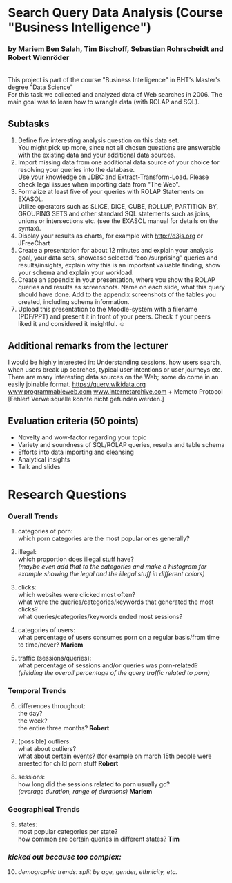 # Search Query Data Analysis (Course "Business Intelligence")

### by Mariem Ben Salah, Tim Bischoff, Sebastian Rohrscheidt and Robert Wienröder
<br>
This project is part of the course "Business Intelligence" in BHT's Master's degree "Data Science"
<br>
For this task we collected and analyzed data of Web searches in 2006.
The main goal was to learn how to wrangle data (with ROLAP and SQL).

## Subtasks
1. Define five interesting analysis question on this data set.<br>
   You might pick up more, since not all chosen questions are answerable with the existing data and your additional data sources. 
2. Import missing data from one additional data source of your choice for resolving your queries into the database.<br>
   Use your knowledge on JDBC and Extract-Transform-Load. Please check legal issues when importing data from “The Web”.
3. Formalize at least five of your queries with ROLAP Statements on EXASOL.<br>
   Utilize operators such as SLICE, DICE, CUBE, ROLLUP, PARTITION BY, GROUPING SETS and other standard SQL statements such as joins,
   unions or intersections etc.
   (see the EXASOL manual for details on the syntax).
4. Display your results as charts, for example with http://d3js.org or JFreeChart 
5. Create a presentation for about 12 minutes and explain your analysis goal, your data sets, showcase selected “cool/surprising”
   queries and results/insights,
   explain why this is an important valuable finding, show your schema and explain your workload.
6. Create an appendix in your presentation, where you show the ROLAP queries and results as screenshots. Name on each slide, what this
   query should have done.
   Add to the appendix screenshots of the tables you created, including schema information.  
7. Upload this presentation to the Moodle-system with a filename <your name> (PDF/PPT) and present it in front of your peers.
   Check if your peers liked it and considered it insightful. ☺

## Additional remarks from the lecturer
I would be highly interested in: Understanding sessions, how users search, when users break up searches, typical user intentions or user journeys etc. 
There are many interesting data sources on the Web; some do come in an easily joinable format. 
https://query.wikidata.org
www.programmableweb.com
www.Internetarchive.com   + Memeto Protocol  [Fehler! Verweisquelle konnte nicht gefunden werden.]

## Evaluation criteria (50 points)
- Novelty and wow-factor regarding your topic
- Variety and soundness of SQL/ROLAP queries, results and table schema
- Efforts into data importing and cleansing
- Analytical insights
- Talk and slides



# Research Questions

### Overall Trends

1. categories of porn:<br>
   which porn categories are the most popular ones generally?

2. illegal:<br>
   which proportion does illegal stuff have?<br>
   *(maybe even add that to the categories and make a histogram for example showing the legal and the illegal stuff in different colors)*

3. clicks:<br>
   which websites were clicked most often?<br>
   what were the queries/categories/keywords that generated the most clicks?<br>
   what queries/categories/keywords ended most sessions?

4. categories of users:<br>
   what percentage of users consumes porn on a regular basis/from time to time/never?
   **Mariem**

6. traffic (sessions/queries):<br>
   what percentage of sessions and/or queries was porn-related?<br>
   *(yielding the overall percentage of the query traffic related to porn)*

### Temporal Trends

6. differences throughout:<br>
   the day?<br>
   the week?<br>
   the entire three months?
   **Robert**

7. (possible) outliers:<br>
   what about outliers?<br>
   what about certain events? (for example on march 15th people were arrested for child porn stuff
   **Robert**

8. sessions:<br>
   how long did the sessions related to porn usually go?<br>
   *(average duration, range of durations)*
   **Mariem**
 
### Geographical Trends

9. states:<br>
   most popular categories per state?<br>
   how common are certain queries in different states?
   **Tim**


### *kicked out because too complex:*

10. *demographic trends: split by age, gender, ethnicity, etc.*<br>

